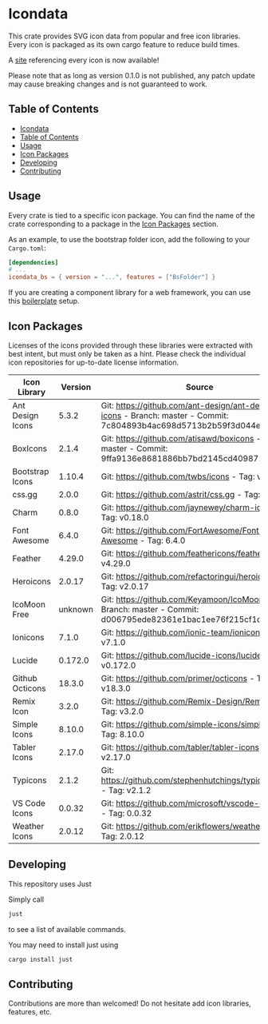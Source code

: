 # Icondata

This crate provides SVG icon data from popular and free icon libraries. Every icon is packaged as its own cargo feature to reduce build times.

A [site](https://carlosted.github.io/icondata) referencing every icon is now available!

Please note that as long as version 0.1.0 is not published, any patch update may cause breaking changes and is not guaranteed to work.

## Table of Contents

- [Icondata](#icondata)
- [Table of Contents](#table-of-contents)
- [Usage](#usage)
- [Icon Packages](#icon-packages)
- [Developing](#developing)
- [Contributing](#contributing)

## Usage

Every crate is tied to a specific icon package. You can find the name of the crate corresponding to a package in the [Icon Packages](#icon-packages) section.

As an example, to use the bootstrap folder icon, add the following to your `Cargo.toml`:

```toml
[dependencies]
# ...
icondata_bs = { version = "...", features = ["BsFolder"] }
```

If you are creating a component library for a web framework, you can use this [boilerplate](/boilerplate) setup.

## Icon Packages

Licenses of the icons provided through these libraries were extracted with best intent,
but must only be taken as a hint. Please check the individual icon repositories for up-to-date license information.

| Icon Library | Version | Source | License | Crate Name |
| ------------ | ------- | ------ | ------- | ---------- |
| Ant Design Icons | 5.3.2 | Git: <https://github.com/ant-design/ant-design-icons> - Branch: master - Commit: 7c804893b4ac698d5713b2b59f3d044eb8f5128f | MIT,  | icondata_ai |
| BoxIcons | 2.1.4 | Git: <https://github.com/atisawd/boxicons> - Branch: master - Commit: 9ffa9136e8681886bb7bd2145cd4098717ce1c11 | CC BY 4.0,  | icondata_bi |
| Bootstrap Icons | 1.10.4 | Git: <https://github.com/twbs/icons> - Tag: v1.10.4 | MIT,  | icondata_bs |
| css.gg | 2.0.0 | Git: <https://github.com/astrit/css.gg> - Tag: 2.0.0 | MIT,  | icondata_cg |
| Charm | 0.8.0 | Git: <https://github.com/jaynewey/charm-icons> - Tag: v0.18.0 | MIT,  | icondata_ch |
| Font Awesome | 6.4.0 | Git: <https://github.com/FortAwesome/Font-Awesome> - Tag: 6.4.0 | CC BY 4.0,  | icondata_fa |
| Feather | 4.29.0 | Git: <https://github.com/feathericons/feather> - Tag: v4.29.0 | MIT,  | icondata_fi |
| Heroicons | 2.0.17 | Git: <https://github.com/refactoringui/heroicons> - Tag: v2.0.17 | MIT,  | icondata_hi |
| IcoMoon Free | unknown | Git: <https://github.com/Keyamoon/IcoMoon-Free> - Branch: master - Commit: d006795ede82361e1bac1ee76f215cf1dc51e4ca | CC BY 4.0, GPL,  | icondata_im |
| Ionicons | 7.1.0 | Git: <https://github.com/ionic-team/ionicons> - Tag: v7.1.0 | MIT,  | icondata_io |
| Lucide | 0.172.0 | Git: <https://github.com/lucide-icons/lucide> - Tag: v0.172.0 | ISC,  | icondata_lu |
| Github Octicons | 18.3.0 | Git: <https://github.com/primer/octicons> - Tag: v18.3.0 | MIT,  | icondata_oc |
| Remix Icon | 3.2.0 | Git: <https://github.com/Remix-Design/RemixIcon> - Tag: v3.2.0 | Apache 2.0,  | icondata_ri |
| Simple Icons | 8.10.0 | Git: <https://github.com/simple-icons/simple-icons> - Tag: 8.10.0 | CC0 1.0 Universal,  | icondata_si |
| Tabler Icons | 2.17.0 | Git: <https://github.com/tabler/tabler-icons> - Tag: v2.17.0 | MIT,  | icondata_tb |
| Typicons | 2.1.2 | Git: <https://github.com/stephenhutchings/typicons.font> - Tag: v2.1.2 | CC BY-SA 3.0,  | icondata_ti |
| VS Code Icons | 0.0.32 | Git: <https://github.com/microsoft/vscode-codicons> - Tag: 0.0.32 | CC BY 4.0,  | icondata_vs |
| Weather Icons | 2.0.12 | Git: <https://github.com/erikflowers/weather-icons> - Tag: 2.0.12 | SIL OFL 1.1,  | icondata_wi |

## Developing

This repository uses Just

Simply call
```bash
just
```
to see a list of available commands.

You may need to install just using

```bash
cargo install just
```

## Contributing

Contributions are more than welcomed!
Do not hesitate add icon libraries, features, etc.